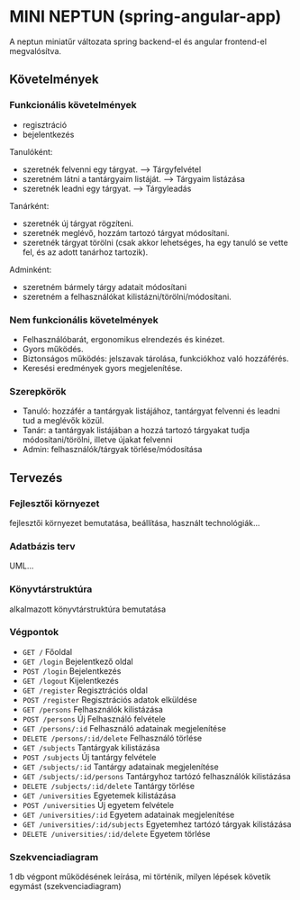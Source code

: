 # MINI NEPTUN (spring-angular-app)
A neptun miniatűr változata spring backend-el és angular frontend-el megvalósítva.

## Követelmények
### Funkcionális követelmények
- regisztráció
- bejelentkezés

Tanulóként:
- szeretnék felvenni egy tárgyat. --> Tárgyfelvétel
- szeretném látni a tantárgyaim listáját. --> Tárgyaim listázása
- szeretnék leadni egy tárgyat. --> Tárgyleadás

Tanárként:
- szeretnék új tárgyat rögzíteni.
- szeretnék meglévő, hozzám tartozó tárgyat módosítani.
- szeretnék tárgyat törölni (csak akkor lehetséges, ha egy tanuló se vette fel, és az adott tanárhoz tartozik).

Adminként:
- szeretném bármely tárgy adatait módosítani
- szeretném a felhasználókat kilistázni/törölni/módosítani.

### Nem funkcionális követelmények
- Felhasználóbarát, ergonomikus elrendezés és kinézet.
- Gyors működés.
- Biztonságos működés: jelszavak tárolása, funkciókhoz való hozzáférés.
- Keresési eredmények gyors megjelenítése.

### Szerepkörök
- Tanuló: hozzáfér a tantárgyak listájához, tantárgyat felvenni és leadni tud a meglévők közül.
- Tanár: a tantárgyak listájában a hozzá tartozó tárgyakat tudja módosítani/törölni, illetve újakat felvenni
- Admin: felhasználók/tárgyak törlése/módosítása

## Tervezés

### Fejlesztői környezet
fejlesztői környezet bemutatása, beállítása, használt technológiák...

### Adatbázis terv
UML...

### Könyvtárstruktúra
alkalmazott könyvtárstruktúra bemutatása

### Végpontok
- `GET /` Főoldal
- `GET /login` Bejelentkező oldal
- `POST /login` Bejelentkezés
- `GET /logout` Kijelentkezés
- `GET /register` Regisztrációs oldal
- `POST /register` Regisztrációs adatok elküldése
- `GET /persons` Felhasználók kilistázása
- `POST /persons` Új Felhasználó felvétele
- `GET /persons/:id` Felhasználó adatainak megjelenítése
- `DELETE /persons/:id/delete` Felhasználó törlése
- `GET /subjects` Tantárgyak kilistázása
- `POST /subjects` Új tantárgy felvétele
- `GET /subjects/:id` Tantárgy adatainak megjelenítése
- `GET /subjects/:id/persons` Tantárgyhoz tartózó felhasználók kilistázása
- `DELETE /subjects/:id/delete` Tantárgy törlése
- `GET /universities` Egyetemek kilistázása
- `POST /universities` Új egyetem felvétele
- `GET /universities/:id` Egyetem adatainak megjelenítése
- `GET /universities/:id/subjects` Egyetemhez tartózó tárgyak kilistázása
- `DELETE /universities/:id/delete` Egyetem törlése

### Szekvenciadiagram
1 db végpont működésének leírása, mi történik, milyen lépések követik egymást (szekvenciadiagram)
